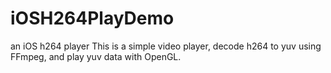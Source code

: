 # iOSH264PlayDemo
an iOS h264 player
This is a simple video player, decode h264 to yuv using FFmpeg, and play yuv data with OpenGL. 
